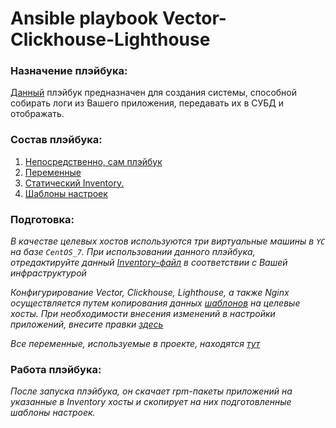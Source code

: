 # Ansible playbook Vector-Clickhouse-Lighthouse

### Назначение плэйбука:

[Данный](https://github.com/baldin-lex/08-ansible-03-yandex/tree/main/playbook) плэйбук предназначен для создания системы, способной собирать логи из Вашего приложения, передавать их в СУБД и отображать.

### Состав плэйбука:

1. [Непосредственно, сам плэйбук](https://github.com/baldin-lex/08-ansible-03-yandex/blob/main/playbook/site.yml)
2. [Переменные](https://github.com/baldin-lex/08-ansible-03-yandex/blob/main/playbook/group_vars)
3. [Статический Inventory.](https://github.com/baldin-lex/08-ansible-03-yandex/blob/main/playbook/inventory/prod.yml)
4. [Шаблоны настроек](https://github.com/baldin-lex/08-ansible-03-yandex/blob/main/playbook/templates)

### Подготовка:

*В качестве целевых хостов используются три виртуальные машины в `YC` на базе `CentOS_7`. При использовании данного плэйбука, отредактируйте данный [Inventory-файл](https://github.com/baldin-lex/08-ansible-03-yandex/blob/main/playbook/inventory/prod.yml) в соответствии с Вашей инфраструктурой*

*Конфигурирование Vector, Clickhouse, Lighthouse, а также Nginx осуществляется путем копирования данных [шаблонов](https://github.com/baldin-lex/08-ansible-03-yandex/blob/main/playbook/templates) на целевые хосты. При необходимости внесения изменений в настройки приложений, внесите правки [здесь](https://github.com/baldin-lex/08-ansible-03-yandex/blob/main/playbook/templates)*

*Все переменные, используемые в проекте, находятся [тут](https://github.com/baldin-lex/08-ansible-03-yandex/blob/main/playbook/group_vars)*

### Работа плэйбука:

*После запуска плэйбука, он скачает rpm-пакеты приложений на указанные в Inventory хосты и скопирует на них подготовленные шаблоны настроек.*
